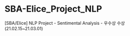 # SBA-Elice_Project_NLP
[SBA/Elice] NLP Project - Sentimental Analysis - 우수상 수상 (21.02.15~21.03.01)
